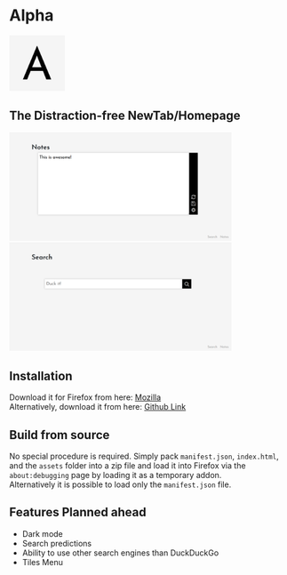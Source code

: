 # Alpha  
<img src="/art/Logo.png" alt="Logo" width="100"/>  

## The Distraction-free NewTab/Homepage  

<img src="/art/Screenshot%20(1).png" alt="Screenshot" width="400"/>
<img src="/art/Screenshot%20(2).png" alt="Screenshot" width="400"/>

## Installation
Download it for Firefox from here: [Mozilla](https://addons.mozilla.org/en-US/firefox/addon/alpha/)  
Alternatively, download it from here: [Github Link](https://github.com/Leakbang/Alpha-extension/releases/latest)  

## Build from source
No special procedure is required. Simply pack `manifest.json`, `index.html`, and the `assets` folder into a zip file and load it into Firefox via the `about:debugging` page by loading it as a temporary addon.  
Alternatively it is possible to load only the `manifest.json` file.

## Features Planned ahead
- Dark mode
- Search predictions
- Ability to use other search engines than DuckDuckGo
- Tiles Menu
